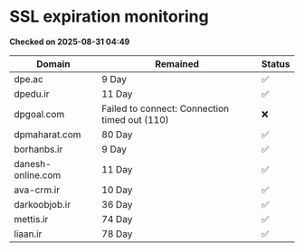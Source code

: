 # SSL expiration monitoring

**Checked on 2025-08-31 04:49**

| Domain | Remained | Status       |
|--------|----------|--------------|
| dpe.ac     | 9 Day   | ✅ |
| dpedu.ir     | 11 Day   | ✅ |
| dpgoal.com     | Failed to connect: Connection timed out (110)       | ❌ |
| dpmaharat.com     | 80 Day   | ✅ |
| borhanbs.ir     | 9 Day   | ✅ |
| danesh-online.com     | 11 Day   | ✅ |
| ava-crm.ir     | 10 Day   | ✅ |
| darkoobjob.ir     | 36 Day   | ✅ |
| mettis.ir     | 74 Day   | ✅ |
| liaan.ir     | 78 Day   | ✅ |
